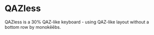 # QAZless
QAZless  is a 30% QAZ-like keyboard - using QAZ-like layout without a bottom row by monokēēbs.

